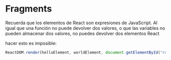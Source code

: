 # Fragments

Recuerda que los elementos de React son expresiones de JavaScript.
Al igual que una función no puede devolver dos valores, o que las variables
no pueden almacenar dos valores, no puedes devolver dos elementos React

hacer esto es imposible:

```js
ReactDOM.render(helloElement, worldElement, document.getElementById("root"));
```

